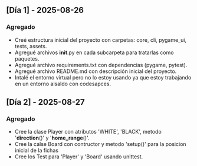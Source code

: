 ## [Día 1] - 2025-08-26
### Agregado
- Creé estructura inicial del proyecto con carpetas: core, cli, pygame_ui, tests, assets.
- Agregué archivos __init__.py en cada subcarpeta para tratarlas como paquetes.
- Agregué archivo requirements.txt con dependencias (pygame, pytest).
- Agregué archivo README.md con descripción inicial del proyecto.
- Intalé el entorno virtual pero no lo estoy usando ya que estoy trabajando en un entorno aisaldo con codesapces.
## [Día 2] - 2025-08-27
### Agregado
- Cree la clase Player con atributos 'WHITE', 'BLACK', metodo '__direction__()' y '__home_range__()'.
- Cree la calse Board con contructor y metodo 'setup()' para la posicion inicial de la fichas
- Cree los Test para 'Player' y 'Board' usando unittest.
